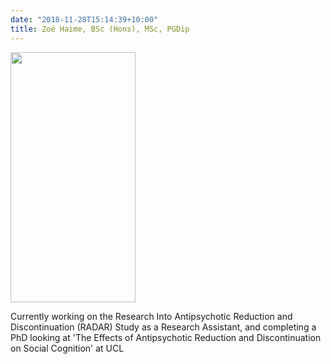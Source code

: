 ```yaml
---
date: "2018-11-28T15:14:39+10:00"
title: Zoë Haime, BSc (Hons), MSc, PGDip
---
```


<img src="/./_index_files/Zoë.jpg" alt="" width="200px" height="400px"/>

Currently working on the Research Into Antipsychotic Reduction and Discontinuation (RADAR) Study as a Research Assistant, and completing a PhD looking at 'The Effects of Antipsychotic Reduction and Discontinuation on Social Cognition' at UCL
